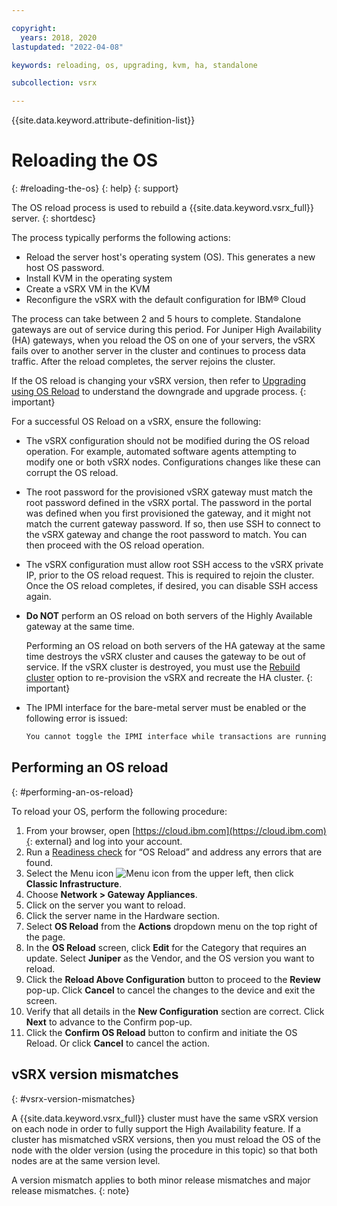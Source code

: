 ```yaml
---

copyright:
  years: 2018, 2020
lastupdated: "2022-04-08"

keywords: reloading, os, upgrading, kvm, ha, standalone

subcollection: vsrx

---
```


{{site.data.keyword.attribute-definition-list}}

# Reloading the OS
{: #reloading-the-os}
{: help}
{: support}

The OS reload process is used to rebuild a {{site.data.keyword.vsrx_full}} server.
{: shortdesc}

The process typically performs the following actions:

* Reload the server host's operating system (OS). This generates a new host OS password.
* Install KVM in the operating system
* Create a vSRX VM in the KVM
* Reconfigure the vSRX with the default configuration for IBM® Cloud

The process can take between 2 and 5 hours to complete. Standalone gateways are out of service during this period. For Juniper High Availability (HA) gateways, when you reload the OS on one of your servers, the vSRX fails over to another server in the cluster and continues to process data traffic. After the reload completes, the server rejoins the cluster.

If the OS reload is changing your vSRX version, then refer to [Upgrading using OS Reload](/docs/vsrx?topic=vsrx-os-reload-upgrade#os-reload-upgrade) to understand the downgrade and upgrade process.
{: important}

For a successful OS Reload on a vSRX, ensure the following:

* The vSRX configuration should not be modified during the OS reload operation. For example, automated software agents attempting to modify one or both vSRX nodes. Configurations changes like these can corrupt the OS reload.

* The root password for the provisioned vSRX gateway must match the root password defined in the vSRX portal. The password in the portal was defined when you first provisioned the gateway, and it might not match the current gateway password. If so, then use SSH to connect to the vSRX gateway and change the root password to match. You can then proceed with the OS reload operation.

* The vSRX configuration must allow root SSH access to the vSRX private IP, prior to the OS reload request. This is required to rejoin the cluster. Once the OS reload completes, if desired, you can disable SSH access again.

* **Do NOT** perform an OS reload on both servers of the Highly Available gateway at the same time.

   Performing an OS reload on both servers of the HA gateway at the same time destroys the vSRX cluster and causes the gateway to be out of service. If the vSRX cluster is destroyed, you must use the [Rebuild cluster](/docs/vsrx?topic=vsrx-rebuilding-an-ha-cluster) option to re-provision the vSRX and recreate the HA cluster.
   {: important}

* The IPMI interface for the bare-metal server must be enabled or the following error is issued:

   ```sh
   You cannot toggle the IPMI interface while transactions are running.
   ```

## Performing an OS reload
{: #performing-an-os-reload}

To reload your OS, perform the following procedure:

1. From your browser, open [https://cloud.ibm.com](https://cloud.ibm.com){: external} and log into your account.
2. Run a [Readiness check](/docs/vsrx?topic=vsrx-vsrx-readiness#vsrx-readiness) for “OS Reload” and address any errors that are found.
3. Select the Menu icon ![Menu icon](../../icons/icon_hamburger.svg) from the upper left, then click **Classic Infrastructure**.
4. Choose **Network > Gateway Appliances**.
5. Click on the server you want to reload.
6. Click the server name in the Hardware section.
7. Select **OS Reload** from the **Actions** dropdown menu on the top right of the page.
8. In the **OS Reload** screen, click **Edit** for the Category that requires an update. Select **Juniper** as the Vendor, and the OS version you want to reload.
9. Click the **Reload Above Configuration** button to proceed to the **Review** pop-up. Click **Cancel** to cancel the changes to the device and exit the screen.
10. Verify that all details in the **New Configuration** section are correct. Click **Next** to advance to the Confirm pop-up.
11. Click the **Confirm OS Reload** button to confirm and initiate the OS Reload. Or click **Cancel** to cancel the action.

## vSRX version mismatches
{: #vsrx-version-mismatches}

A {{site.data.keyword.vsrx_full}} cluster must have the same vSRX version on each node in order to fully support the High Availability feature. If a cluster has mismatched vSRX versions, then you must reload the OS of the node with the older version (using the procedure in this topic) so that both nodes are at the same version level.

A version mismatch applies to both minor release mismatches and major release mismatches.
{: note}
